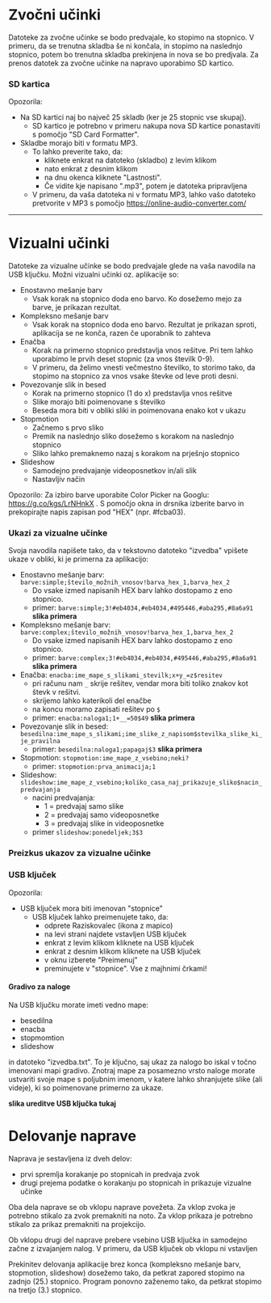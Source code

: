 
# Zvočni učinki
Datoteke za zvočne učinke se bodo predvajale, ko stopimo na stopnico. V primeru, da se trenutna skladba še ni končala, in stopimo na naslednjo stopnico, potem bo trenutna skladba prekinjena in nova se bo predjvala.
Za prenos datotek za zvočne učinke na napravo uporabimo SD kartico.

### SD kartica
Opozorila:
- Na SD kartici naj bo največ 25 skladb (ker je 25 stopnic vse skupaj).
  - SD kartico je potrebno v primeru nakupa nova SD kartice ponastaviti s pomočjo "SD Card Formatter".
- Skladbe morajo biti v formatu MP3.
  - To lahko preverite tako, da:
    * kliknete enkrat na datoteko (skladbo) z levim klikom
    * nato enkrat z desnim klikom
    * na dnu okenca kliknete "Lastnosti".
    * Če vidite kje napisano ".mp3", potem je datoteka pripravljena
  - V primeru, da vaša datoteka ni v formatu MP3, lahko vašo datoteko pretvorite v MP3 s pomočjo https://online-audio-converter.com/
***

# Vizualni učinki
Datoteke za vizualne učinke se bodo predvajale glede na vaša navodila na USB ključku.
Možni vizualni učinki oz. aplikacije so:
- Enostavno mešanje barv
  - Vsak korak na stopnico doda eno barvo. Ko dosežemo mejo za barve, je prikazan rezultat. 
- Kompleksno mešanje barv
  - Vsak korak na stopnico doda eno barvo. Rezultat je prikazan sproti, aplikacija se ne konča, razen če uporabnik to zahteva
- Enačba
  - Korak na primerno stopnico predstavlja vnos rešitve. Pri tem lahko uporabimo le prvih deset stopnic (za vnos številk 0-9).
  - V primeru, da želimo vnesti večmestno številko, to storimo tako, da stopimo na stopnico za vnos vsake števke od leve proti desni.
- Povezovanje slik in besed
  - Korak na primerno stopnico (1 do x) predstavlja vnos rešitve
  - Slike morajo biti poimenovane s številko
  - Beseda mora biti v obliki sliki in poimenovana enako kot v ukazu
- Stopmotion
  - Začnemo s prvo sliko
  - Premik na naslednjo sliko dosežemo s korakom na naslednjo stopnico
  - Sliko lahko premaknemo nazaj s korakom na prješnjo stopnico
- Slideshow
  - Samodejno predvajanje videoposnetkov in/ali slik
  - Nastavljiv način

Opozorilo: Za izbiro barve uporabite Color Picker na Googlu: https://g.co/kgs/LrNHnkX . S pomočjo okna in drsnika izberite barvo in prekopirajte napis zapisan pod "HEX" (npr. #fcba03).

### Ukazi za vizualne učinke
Svoja navodila napišete tako, da v tekstovno datoteko "izvedba" vpišete ukaze v obliki, ki je primerna za aplikacijo:
- Enostavno mešanje barv: `barve:simple;število_možnih_vnosov!barva_hex_1,barva_hex_2`
  - Do vsake izmed napisanih HEX barv lahko dostopamo z eno stopnico.
  - primer: `barve:simple;3!#eb4034,#eb4034,#495446,#aba295,#8a6a91`
**slika primera**
- Kompleksno mešanje barv: `barve:complex;število_možnih_vnosov!barva_hex_1,barva_hex_2`
  - Do vsake izmed napisanih HEX barv lahko dostopamo z eno stopnico.
  - primer: `barve:complex;3!#eb4034,#eb4034,#495446,#aba295,#8a6a91`
**slika primera**
- Enačba: `enacba:ime_mape_s_slikami_stevilk;x+y_=z$resitev`
  - pri računu nam `_` skrije rešitev, vendar mora biti toliko znakov kot števk v rešitvi.
  - skrijemo lahko katerikoli del enačbe
  - na koncu moramo zapisati rešitev po `$`
  - primer: `enacba:naloga1;1+__=50$49`
**slika primera**
- Povezovanje slik in besed: `besedilna:ime_mape_s_slikami;ime_slike_z_napisom$stevilka_slike_ki_je_pravilna`
  - primer: `besedilna:naloga1;papagaj$3`
**slika primera**
- Stopmotion: `stopmotion:ime_mape_z_vsebino;neki?`
  - primer: `stopmotion:prva_animacija;1`
- Slideshow: `slideshow:ime_mape_z_vsebino;koliko_casa_naj_prikazuje_sliko$nacin_predvajanja`
  - nacini predvajanja:
    - 1 = predvajaj samo slike
    - 2 = predvajaj samo videoposnetke
    - 3 = predvajaj slike in videoposnetke
  - primer `slideshow:ponedeljek;3$3`

### Preizkus ukazov za vizualne učinke

### USB ključek
Opozorila:
- USB ključek mora biti imenovan "stopnice"
  - USB ključek lahko preimenujete tako, da:
    * odprete Raziskovalec (ikona z mapico)
    * na levi strani najdete vstavljen USB ključek
    * enkrat z levim klikom kliknete na USB ključek
    * enkrat z desnim klikom kliknete na USB ključek
    * v oknu izberete "Preimenuj"
    * preminujete v "stopnice". Vse z majhnimi črkami!

#### Gradivo za naloge
Na USB ključku morate imeti vedno mape:
- besedilna
- enacba
- stopmomtion
- slideshow

in datoteko "izvedba.txt".
To je ključno, saj ukaz za nalogo bo iskal v točno imenovani mapi gradivo. Znotraj mape za posamezno vrsto naloge morate ustvariti svoje mape s poljubnim imenom, v katere lahko shranjujete slike (ali videje), ki so poimenovane primerno za ukaze.

**slika ureditve USB ključka tukaj**

# Delovanje naprave
Naprava je sestavljena iz dveh delov:
- prvi spremlja korakanje po stopnicah in predvaja zvok
- drugi prejema podatke o korakanju po stopnicah in prikazuje vizualne učinke

Oba dela naprave se ob vklopu naprave povežeta. Za vklop zvoka je potrebno stikalo za zvok premakniti na noto. Za vklop prikaza je potrebno stikalo za prikaz premakniti na projekcijo.

Ob vklopu drugi del naprave prebere vsebino USB ključka in samodejno začne z izvajanjem nalog. V primeru, da USB ključek ob vklopu ni vstavljen

Prekinitev delovanja aplikacije brez konca (kompleksno mešanje barv, stopmotion, slideshow) dosežemo tako, da petkrat zapored stopimo na zadnjo (25.) stopnico. Program ponovno zaženemo tako, da petkrat stopimo na tretjo (3.) stopnico. 

